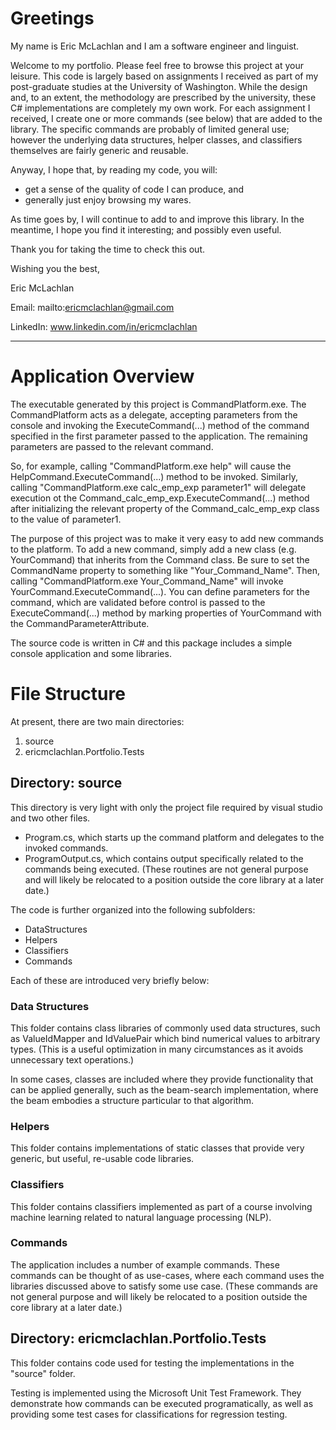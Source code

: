 # Greetings

My name is Eric McLachlan and I am a software engineer and linguist.

Welcome to my portfolio. Please feel free to browse this project at your leisure. This code is largely based on assignments I received as part of my post-graduate studies at the University of Washington. While the design and, to an extent, the methodology are prescribed by the university, these C# implementations are completely my own work. For each assignment I received, I create one or more commands (see below) that are added to the library. The specific commands are probably of limited general use; however the underlying data structures, helper classes, and classifiers themselves are fairly generic and reusable.

Anyway, I hope that, by reading my code, you will:
- get a sense of the quality of code I can produce, and
- generally just enjoy browsing my wares.

As time goes by, I will continue to add to and improve this library. In the meantime, I hope you find it interesting; and possibly even useful.

Thank you for taking the time to check this out.

Wishing you the best,

Eric McLachlan

Email: mailto:ericmclachlan@gmail.com

LinkedIn: www.linkedin.com/in/ericmclachlan

---

# Application Overview

The executable generated by this project is CommandPlatform.exe. The CommandPlatform acts as a delegate, accepting parameters from the console and invoking the ExecuteCommand(...) method of the command specified in the first parameter passed to the application. The remaining parameters are passed to the relevant command.

So, for example, calling "CommandPlatform.exe help" will cause the HelpCommand.ExecuteCommand(...) method to be invoked. Similarly, calling "CommandPlatform.exe calc_emp_exp parameter1" will delegate execution ot the Command_calc_emp_exp.ExecuteCommand(...) method after initializing the relevant property of the Command_calc_emp_exp class to the value of parameter1.

The purpose of this project was to make it very easy to add new commands to the platform. To add a new command, simply add a new class (e.g. YourCommand) that inherits from the Command class. Be sure to set the CommandName property to something like "Your_Command_Name". Then, calling "CommandPlatform.exe Your_Command_Name" will invoke YourCommand.ExecuteCommand(...). You can define parameters for the command, which are validated before control is passed to the ExecuteCommand(...) method by marking properties of YourCommand with the CommandParameterAttribute.

The source code is written in C# and this package includes a simple console application and some libraries.

# File Structure

At present, there are two main directories:
1. source
2. ericmclachlan.Portfolio.Tests 


## Directory: source 

This directory is very light with only the project file required by visual studio and two other files.
- Program.cs, which starts up the command platform and delegates to the invoked commands.
- ProgramOutput.cs, which contains output specifically related to the commands being executed. (These routines are not general purpose and will likely be relocated to a position outside the core library at a later date.)

The code is further organized into the following subfolders:
- DataStructures
- Helpers
- Classifiers
- Commands

Each of these are introduced very briefly below:

### Data Structures

This folder contains class libraries of commonly used data structures, such as ValueIdMapper and IdValuePair which bind numerical values to arbitrary types. (This is a useful optimization in many circumstances as it avoids unnecessary text operations.)

In some cases, classes are included where they provide functionality that can be applied generally, such as the beam-search implementation, where the beam embodies a structure particular to that algorithm.

### Helpers

This folder contains implementations of static classes that provide very generic, but useful, re-usable code libraries. 

### Classifiers

This folder contains classifiers implemented as part of a course involving machine learning related to natural language processing (NLP).

### Commands

The application includes a number of example commands. These commands can be thought of as use-cases, where each command uses the libraries discussed above to satisfy some use case. (These commands are not general purpose and will likely be relocated to a position outside the core library at a later date.)


## Directory: ericmclachlan.Portfolio.Tests 

This folder contains code used for testing the implementations in the "source" folder.

Testing is implemented using the Microsoft Unit Test Framework. They demonstrate how commands can be executed programatically, as well as providing some test cases for classifications for regression testing.